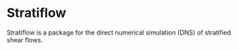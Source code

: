 # Stratiflow

Stratiflow is a package for the direct numerical simulation (DNS) of stratified shear flows.
